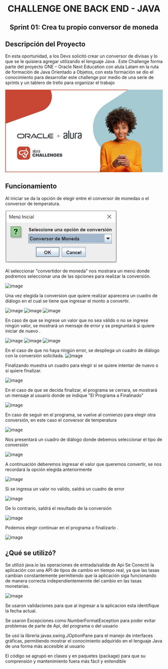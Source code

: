 <h1 align="center"> CHALLENGE ONE BACK END - JAVA</h1>
<h2 align="center"> Sprint 01: Crea tu propio conversor de moneda </h2>

 

## Descripción del Proyecto
En esta oportunidad, a los Devs  solicitó crear un conversor de divisas  y lo que se le quisiera agregar  utilizando el lenguaje Java .
Este Challenge  forma parte del proyecto ONE – Oracle Next Education con alula Latam en la ruta de formación de  Java Orientado a Objetos, con esta formación se dio el conocimiento para desarrollar  este challenge por medio de  una serie de sprints y  un tablero de trello para organizar el trabajo

![Challenge Oracle Next Education + Alura Banner](https://raw.githubusercontent.com/EduardoUT/ConversorMoneda-ONE-Alura_Challenge/master/src/Imagenes/challengeImage.jpg)

## Funcionamiento 
Al iniciar se da la opción de elegir entre el conversor de monedas o el conversor de temperatura.

![image](https://github.com/psebastianrojasv/Challenge-Oracle-One/blob/main/imagenes/1.PNG)

Al seleccionar "convertidor de moneda" nos mostrara un menú donde podremos seleccionar una de las  opciones para realizar la  conversión.

![image]()

Una vez elegida la conversion que quiere realizar aparecera un cuadro de diálogo en el cual se tiene que ingresar  el monto a convertir. 

![image]() ![image]()  ![image]()


En caso de que se ingrese un valor que  no sea válido o no se ingrese ningún valor, se mostrará un mensaje de error y se pregruntará si quiere iniciar de  nuevo .

![image]()  ![image](https://user-images.githubusercontent.com/94869227/175195260-e2e93f0a-d01c-4413-9eb2-f106452f5c02.png) ![image]()


En el caso de que  no haya ningún error, se despliega un cuadro de diálogo con la conversión solicitada.
![image]()


Finalizando muestra un cuadro para elegir si se quiere intentar de  nuevo o si quiere finalizar.

![image](https://user-images.githubusercontent.com/94869227/175196145-e2fb526b-68f4-4211-a876-de8073197612.png)

En el caso de que se decida finalizar, el programa se cerrara, se mostrará un mensaje al usuario donde se indique "El Programa a Finalinado"

![image]()


En caso de seguir en el programa, se vuelve al comienzo para elegir otra conversión, en este caso  el conversor de temperatura

![image](https://user-images.githubusercontent.com/94869227/175196595-5649c6f8-1125-43e0-a71f-35f900ff4e3a.png)


Nos presentará un  cuadro de diálogo  donde debemos seleccionar el tipo de conversión

![image](https://user-images.githubusercontent.com/94869227/175196988-92d24ad7-5d53-4f8c-9629-d9364b69dd48.png)


A continuación deberemos ingresar el valor que queremos convertir, se nos recordará la opción elegida anteriormente

![image](https://user-images.githubusercontent.com/94869227/175197191-c949b16c-aade-4720-908e-b016c2da7c58.png)


Si se ingresa un valor no valido, saldrá un cuadro de error

![image](https://user-images.githubusercontent.com/94869227/175197548-cae24657-315c-4302-b1fd-225545dffac2.png)

De lo contrario, saldrá el resultado de la conversión

![image](https://user-images.githubusercontent.com/94869227/175197798-384e5797-d7e7-477d-9692-184dcd6811cd.png)


Podemos elegir continuar  en el programa o finalizarlo .

![image](https://user-images.githubusercontent.com/94869227/175197837-43361d7a-c262-4299-a3c5-68b0449334d9.png)


### <h2>¿Qué se utilizó? </h2>

Se utilizó java.io las operaciones de entrada/salida de Api 
Se Conectó la aplicación con una API de tipos de cambio en tiempo real, ya que las tasas cambian constantemente permitiendo que la aplicación siga funcionando de manera correcta independientemennte del  cambio en las tasas  monetarias.

![image](https://user-images.githubusercontent.com/94869227/175204627-89f42e4b-7d02-4ff2-81db-8553204c0936.png)

Se usaron validaciones para que al ingresar a la aplicacion esta identifique la fecha actual. 

Se  usaron Excepciones como NumberFormatException para poder evitar problemas de parte de Api, del programa o del usuario

Se usó  la librería  javax.swing.JOptionPane para el manejo de interfaces gráficas, permitiendo mostrar el conocimiento adquirido en el lenguaje Java de una forma más accesible al usuario 

El código  se agrupó en clases y en paquetes (package) para que su comprensión  y mantenimiento fuera más fácil y entendible  

